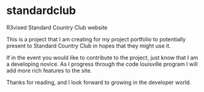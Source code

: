 # standardclub
R3vised Standard Country Club website

This is a project that I am creating for my project portfolio to potentially present to Standard Country Club in hopes that they might use it.  

If in the event you would like to contribute to the project, just know that I am a developing novice.  As I progress through the code louisville program I will add more rich features to the site.

Thanks for reading, and I look forward to growing in the developer world.
